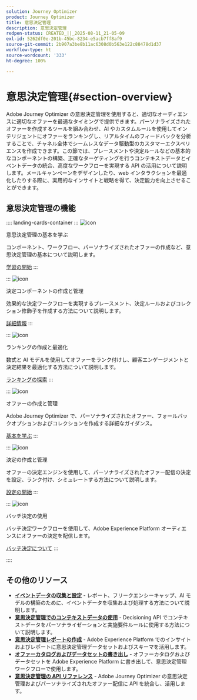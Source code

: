 ```yaml
---
solution: Journey Optimizer
product: Journey Optimizer
title: 意思決定管理
description: 意思決定管理
redpen-status: CREATED_||_2025-08-11_21-05-09
exl-id: 5262df0e-201b-45bc-8234-e5acb7ff8af9
source-git-commit: 2b907a3be8b11ac6308d0b563e122c88478d1d37
workflow-type: ht
source-wordcount: '333'
ht-degree: 100%

---
```


# 意思決定管理{#section-overview}

Adobe Journey Optimizer の意思決定管理を使用すると、適切なオーディエンスに適切なオファーを最適なタイミングで提供できます。パーソナライズされたオファーを作成するツールを組み合わせ、AI やカスタムルールを使用してインテリジェントにオファーをランキングし、リアルタイムのフィードバックを分析することで、チャネル全体でシームレスなデータ駆動型のカスタマーエクスペリエンスを作成できます。この節では、プレースメントや決定ルールなどの基本的なコンポーネントの構築、正確なターゲティングを行うコンテキストデータとイベントデータの統合、高度なワークフローを実現する API の活用について説明します。メールキャンペーンをデザインしたり、web インタラクションを最適化したりする際に、実用的なインサイトと戦略を得て、決定能力を向上させることができます。

## 意思決定管理の機能

:::: landing-cards-container
:::
![icon](https://cdn.experienceleague.adobe.com/icons/circle-play.svg)

意思決定管理の基本を学ぶ

コンポーネント、ワークフロー、パーソナライズされたオファーの作成など、意思決定管理の基本について説明します。

[学習の開始](get-started-decision-landing-page.md)
:::

:::
![icon](https://cdn.experienceleague.adobe.com/icons/puzzle-piece.svg)

決定コンポーネントの作成と管理

効果的な決定ワークフローを実現するプレースメント、決定ルールおよびコレクション修飾子を作成する方法について説明します。

[詳細情報](create-components-landing-page.md)
:::

:::
![icon](https://cdn.experienceleague.adobe.com/icons/bullseye.svg)

ランキングの作成と最適化

数式と AI モデルを使用してオファーをランク付けし、顧客エンゲージメントと決定結果を最適化する方法について説明します。

[ランキングの探索](rankings-landing-page.md)
:::

:::
![icon](https://cdn.experienceleague.adobe.com/icons/list-check.svg)

オファーの作成と管理

Adobe Journey Optimizer で、パーソナライズされたオファー、フォールバックオプションおよびコレクションを作成する詳細なガイダンス。

[基本を学ぶ](managing-offers-in-the-offer-library-landing-page.md)
:::

:::
![icon](https://cdn.experienceleague.adobe.com/icons/gear.svg)

決定の作成と管理

オファーの決定エンジンを使用して、パーソナライズされたオファー配信の決定を設定、ランク付け、シミュレートする方法について説明します。

[設定の開始](create-manage-activities-landing-page.md)
:::

:::
![icon](https://cdn.experienceleague.adobe.com/icons/screwdriver-wrench.svg)

バッチ決定の使用

バッチ決定ワークフローを使用して、Adobe Experience Platform オーディエンスにオファーの決定を配信します。

[バッチ決定について](../using/offers/batch-delivery.md)
:::

::::


## その他のリソース

- **[イベントデータの収集と設定](collect-event-data-landing-page.md)** - レポート、フリークエンシーキャップ、AI モデルの構築のために、イベントデータを収集および処理する方法について説明します。
- **[意思決定管理でのコンテキストデータの使用](context-data-landing-page.md)** - Decisioning API でコンテキストデータをパーソナライゼーションと実施要件ルールに使用する方法について説明します。
- **[意思決定管理レポートの作成](create-reports-landing-page.md)** - Adobe Experience Platform でのインサイトおよびレポートに意思決定管理データセットおよびスキーマを活用します。
- **[オファーカタログおよびデータセットの書き出し](export-catalog-landing-page.md)** - オファーカタログおよびデータセットを Adobe Experience Platform に書き出して、意思決定管理ワークフローで使用します。
- **[意思決定管理の API リファレンス](api-reference-landing-page.md)** - Adobe Journey Optimizer の意思決定管理およびパーソナライズされたオファー配信に API を統合し、活用します。
